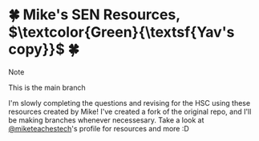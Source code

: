 # 🍀 Mike's SEN Resources, $\textcolor{Green}{\textsf{Yav's copy}}$ 🍀

> [!NOTE]
> This is the main branch

I'm slowly completing the questions and revising for the HSC using these resources created by Mike! I've created a fork of the original repo, and I'll be making branches whenever necessesary. Take a look at [@miketeachestech](https://github.com/miketeachestech)'s profile for resources and more :D



